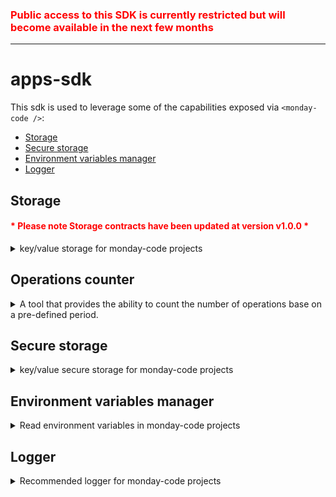<h3 style="color:red"><b>Public access to this SDK is currently restricted but will become available in the next few months</b></h3>

---

# apps-sdk

This sdk is used to leverage some of the capabilities exposed via `<monday-code />`:

<!-- TOC -->

- [Storage](#storage)
- [Secure storage](#secure-storage)
- [Environment variables manager](#environment-variables-manager)
- [Logger](#logger)
<!-- TOC -->

## Storage

<h4 style="color:red"><b>* Please note Storage contracts have been updated at version v1.0.0 *</b></h4>

<details>
<summary>key/value storage for monday-code projects</summary>

- This is the way to store customer data for your app
- **_key/value_** based where the **_key_** is a `string` and **_value_** can be `any serializable type` (object, number, string, etc.)
- **_Compartmentalized_** based on **accountId** and **app** for your specific app which means that data stored for one account will not be accessible from the context of another account
- There are two modes for the storage which are based on a passed option `shared`:
  - `false` _(default)_ - The stored data will be accessible **only** you "backend" oriented apps (storage will not be shared between integrations and views).
  - `true` - The stored data will be accessible from **both** "backend" and "frontend" oriented apps.

### Storage API

There are three methods exposed to manage the storage - `set`, `get` and `delete`

#### Initialize

- `<ACCESS_TOKEN>` - access token of the customer/account the app is working on behalf of

```typescript
import { Storage } from '@mondaycom/apps-sdk';

const storage = new Storage('<ACCESS_TOKEN>');
```

#### Set

- `key: string` - key to store the content for
- `value: any` - value to store
- `previousVersion?: string` - the last version of the stored value for a specific key (_OPTIONAL_)
- `shared?: boolean` - whether the stored data will be accessible from both "backend" and "frontend" oriented apps (_OPTIONAL_)
- `version: string` - the new version of the stored value

```typescript
const { version, success, error } = await storage.set(key, value, { previousVersion, shared });
```

#### get

```typescript
const { value, version, success } = await storage.get(key, { shared });
```

#### delete

```typescript
const { success, error } = await storage.delete(key, { shared });
```

</details>


## Operations counter

<details>
<summary>A tool that provides the ability to count the number of operations base on a pre-defined period.</summary>

- This is the way to count operations around your project.
- Has 3 pre-defined periods
  - `DAILY` - the counter will be reset every day (universal time)
  - `MONTHLY` - the counter will be reset every month (universal time).
  - `YEARLY` -  the counter will be reset every year (universal time).
- You can increase the counter any positive number. By default, it increases by 1.
- We support different counter kinds, with a default counter that does not have any kind and is meant to simply count the usage of your workflow / app. If you want to count multiple types of operations e.g. for DOC scanning and for IMAGE scanning you can supply the optional `kind` property.

#### initialize

```typescript
import { Storage } from '@mondaycom/apps-sdk';
const storage = new Storage('<ACCESS_TOKEN>');
```

#### incrementCounter

- `Period: string` - This is an enum for those value: `DAILY`, `MONTHLY`, `YEARLY`
- `incrementBy?: number` - by how much to increase the current counter value (_OPTIONAL_). Default is 1
- `kind?: string` - set a new counter for the `kind` operation name (_OPTIONAL_). kind should be a string of up to 10 characters containing alphanumeric characters and the symbols -_

```typescript
const { message, newCounterValue, success, error } = await storage.incrementCounter(Period.MONTHLY, {
  incrementBy: 2,
  kind: 'image_scan'
});
```

</details>


## Secure storage

<details>
<summary>key/value secure storage for monday-code projects</summary>

- This is the way to store sensitive customer data (i.e access tokens generated by OAuth for example)
- Has 3 different modes (dependent on where it is used)
  - `Secure storage` - when used in a deployed `<monday-code/>` project it will automatically utilize the **real** secure storage
  - `Local "secure storage"` - a local mock db which will mimic the api exposed by the real secure storage. Will work in this mode when sdk is used locally.
    > If there are no permissions to write files on the disk, Local "secure storage" will not be persisted
- **_key/value_** based where the **_key_** is a `string` and **_value_** can be `any type` (object, number, string, etc.)
- **_compartmentalized_** for your **specific app** which means that data stored for one app will not be accessible by other apps

### Secure Storage API

There are three methods exposed to manage the storage - `set`, `get` and `delete`

#### initialize

```typescript
import { SecureStorage } from '@mondaycom/apps-sdk';

const secureStorage = new SecureStorage();
```

#### Set

- `key: string` - key to store the content for
- `value: any` - value to store (must be serializable)
  - If value is not an object it will be wrapped in an object with a key `value`
  - If value is an object it will be stored as is

```typescript
await secureStorage.set(key, value);
```

#### get

```typescript
const storedValue = await secureStorage.get(key);
```

#### delete

```typescript
await secureStorage.delete(key);
```
</details>

## Environment variables manager

<details>
<summary>Read environment variables in monday-code projects</summary>

- This is the way to **read** environment variables for your app in a project deployed `<monday-code/>`.
- Environment variables set via [@mondaycom/apps-cli](https://www.npmjs.com/package/@mondaycom/apps-cli)
  ```shell
  $ mapps code:env -m set -k <key> -v <value>
  ```
- This environment variables are stored in a secure manner and can be used to store sensitive data (i.e. DB connection string, API keys, etc.)
- The environment variables are on the **app** level which means that they are accessible by all the **versions** of the app

### Environment variables manager API

There are two methods exposed to manage the environment variables - `get` and `getKeys`

#### initialize

```typescript
import { EnvironmentVariablesManager } from '@mondaycom/apps-sdk';

// Initialize the environment variables manager without injecting env into `process.env`
let envManager = new EnvironmentVariablesManager();

// Initialize the environment variables manager and inject env into `process.env`
envManager = new EnvironmentVariablesManager({ updateProcessEnv: true });
```

#### get

```typescript
// Get cached environment variable
const cachedValue = envManager.get(key, { invalidate: false });

// Get the latest version of environment variable
const latestValue = envManager.get(key);
```

#### getKeys

```typescript
// Get all cached environment variables keys
const cachedKeys = envManager.getKeys({ invalidate: false });

// Get all environment variables keys
const latestKeys = envManager.getKeys();
```

</details>

## Logger

<details>

<summary>Recommended logger for monday-code projects</summary>

- This `logger` provides a simple way to log messages for your app in a project deployed `<monday-code/>`.
- Logged messages are accessible via via [@mondaycom/apps-cli](https://www.npmjs.com/package/@mondaycom/apps-cli)
  ```shell
  $ mapps code:logs
  ```
- Logs written **without** this logger may not be accessible via [@mondaycom/apps-cli](https://www.npmjs.com/package/@mondaycom/apps-cli) or not get labeled correctly

### Logger API

There are four methods exposed to manage the environment variables - `info`, `warn`, `error` and `debug`.

#### initialize

```typescript
import { Logger } from '@mondaycom/apps-sdk';

const tag = 'my-app';
// tag will be added to every logged message
const logger = new Logger(tag);
```

#### info

```typescript
logger.info('info message');
```

#### warn

```typescript
logger.warn('warn message');
```

#### debug

```typescript
logger.debug('debug message');
```

#### error

```typescript
// Stack trace will be logged as well if error is provided
logger.error('error message', { error: new Error('error') });
```

</details>
